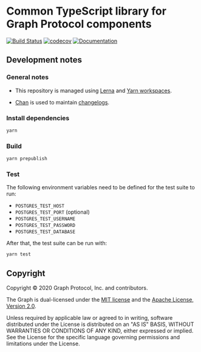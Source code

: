 # Common TypeScript library for Graph Protocol components

[![Build Status](https://travis-ci.com/graphprotocol/common.svg?branch=master)](https://travis-ci.com/graphprotocol/common)
[![codecov](https://codecov.io/gh/graphprotocol/common/branch/master/graph/badge.svg)](https://codecov.io/gh/graphprotocol/common)
[![Documentation](https://img.shields.io/badge/API-documentation-brightgreen.svg)](https://graphprotocol.github.io/common/)

## Development notes

### General notes

- This repository is managed using [Lerna](https://lerna.js.org/) and [Yarn
  workspaces](https://classic.yarnpkg.com/en/docs/workspaces/).

- [Chan](https://github.com/geut/chan/tree/master/packages/chan) is used to
  maintain [changelogs](./packages/common/CHANGELOG.md).

### Install dependencies

```sh
yarn
```

### Build

```sh
yarn prepublish
```

### Test

The following environment variables need to be defined for the test suite to run:

- `POSTGRES_TEST_HOST`
- `POSTGRES_TEST_PORT` (optional)
- `POSTGRES_TEST_USERNAME`
- `POSTGRES_TEST_PASSWORD`
- `POSTGRES_TEST_DATABASE`

After that, the test suite can be run with:

```sh
yarn test
```

## Copyright

Copyright &copy; 2020 Graph Protocol, Inc. and contributors.

The Graph is dual-licensed under the [MIT license](LICENSE-MIT) and the
[Apache License, Version 2.0](LICENSE-APACHE).

Unless required by applicable law or agreed to in writing, software
distributed under the License is distributed on an "AS IS" BASIS, WITHOUT
WARRANTIES OR CONDITIONS OF ANY KIND, either expressed or implied. See the
License for the specific language governing permissions and limitations under
the License.
